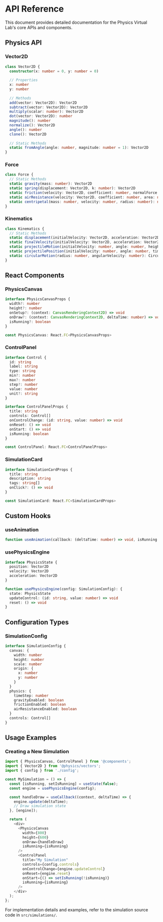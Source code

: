 # API Reference

This document provides detailed documentation for the Physics Virtual Lab's core APIs and components.

## Physics API

### Vector2D

```typescript
class Vector2D {
  constructor(x: number = 0, y: number = 0)
  
  // Properties
  x: number
  y: number
  
  // Methods
  add(vector: Vector2D): Vector2D
  subtract(vector: Vector2D): Vector2D
  multiply(scalar: number): Vector2D
  dot(vector: Vector2D): number
  magnitude(): number
  normalize(): Vector2D
  angle(): number
  clone(): Vector2D
  
  // Static Methods
  static fromAngle(angle: number, magnitude: number = 1): Vector2D
}
```

### Force

```typescript
class Force {
  // Static Methods
  static gravity(mass: number): Vector2D
  static spring(displacement: Vector2D, k: number): Vector2D
  static friction(velocity: Vector2D, coefficient: number, normalForce: number): Vector2D
  static airResistance(velocity: Vector2D, coefficient: number, area: number, airDensity?: number): Vector2D
  static centripetal(mass: number, velocity: number, radius: number): number
}
```

### Kinematics

```typescript
class Kinematics {
  // Static Methods
  static displacement(initialVelocity: Vector2D, acceleration: Vector2D, time: number): Vector2D
  static finalVelocity(initialVelocity: Vector2D, acceleration: Vector2D, time: number): Vector2D
  static projectileMotion(initialVelocity: number, angle: number, height?: number): ProjectileParams
  static projectilePosition(initialVelocity: number, angle: number, time: number, initialHeight?: number): Vector2D
  static circularMotion(radius: number, angularVelocity: number): CircularMotionParams
}
```

## React Components

### PhysicsCanvas

```typescript
interface PhysicsCanvasProps {
  width?: number
  height?: number
  onSetup?: (context: CanvasRenderingContext2D) => void
  onDraw?: (context: CanvasRenderingContext2D, deltaTime: number) => void
  isRunning?: boolean
}

const PhysicsCanvas: React.FC<PhysicsCanvasProps>
```

### ControlPanel

```typescript
interface Control {
  id: string
  label: string
  type: string
  min?: number
  max?: number
  step?: number
  value: number
  unit?: string
}

interface ControlPanelProps {
  title: string
  controls: Control[]
  onControlChange: (id: string, value: number) => void
  onReset: () => void
  onStart: () => void
  isRunning: boolean
}

const ControlPanel: React.FC<ControlPanelProps>
```

### SimulationCard

```typescript
interface SimulationCardProps {
  title: string
  description: string
  tags: string[]
  onClick?: () => void
}

const SimulationCard: React.FC<SimulationCardProps>
```

## Custom Hooks

### useAnimation

```typescript
function useAnimation(callback: (deltaTime: number) => void, isRunning: boolean): void
```

### usePhysicsEngine

```typescript
interface PhysicsState {
  position: Vector2D
  velocity: Vector2D
  acceleration: Vector2D
}

function usePhysicsEngine(config: SimulationConfig): {
  state: PhysicsState
  updateControl: (id: string, value: number) => void
  reset: () => void
}
```

## Configuration Types

### SimulationConfig

```typescript
interface SimulationConfig {
  canvas: {
    width: number
    height: number
    scale: number
    origin: {
      x: number
      y: number
    }
  }
  physics: {
    timeStep: number
    gravityEnabled: boolean
    frictionEnabled: boolean
    airResistanceEnabled: boolean
  }
  controls: Control[]
}
```

## Usage Examples

### Creating a New Simulation

```javascript
import { PhysicsCanvas, ControlPanel } from '@components';
import { Vector2D } from '@physics/vectors';
import { config } from './config';

const MySimulation = () => {
  const [isRunning, setIsRunning] = useState(false);
  const engine = usePhysicsEngine(config);

  const handleDraw = useCallback((context, deltaTime) => {
    engine.update(deltaTime);
    // Draw simulation state
  }, [engine]);

  return (
    <div>
      <PhysicsCanvas
        width={800}
        height={600}
        onDraw={handleDraw}
        isRunning={isRunning}
      />
      <ControlPanel
        title="My Simulation"
        controls={config.controls}
        onControlChange={engine.updateControl}
        onReset={engine.reset}
        onStart={() => setIsRunning(!isRunning)}
        isRunning={isRunning}
      />
    </div>
  );
};
```

For implementation details and examples, refer to the simulation source code in `src/simulations/`.